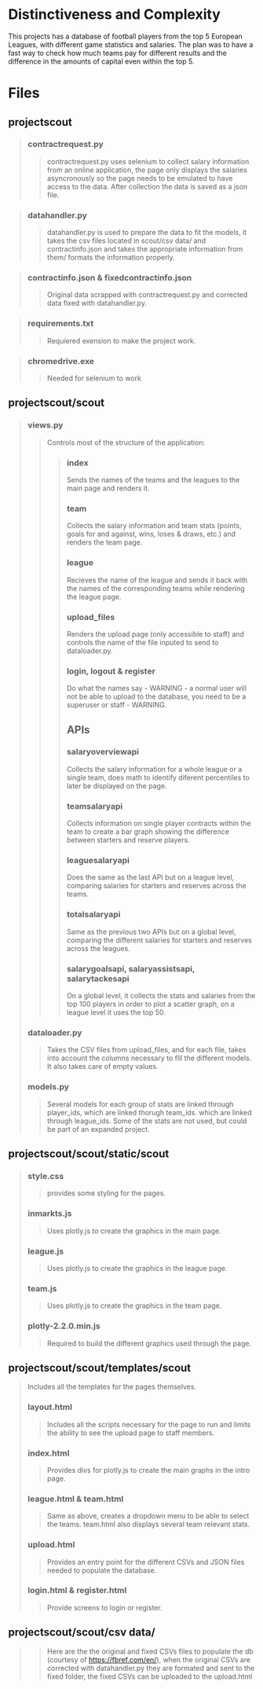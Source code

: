 # Distinctiveness and Complexity

This projects has a database of football players from the top 5 European Leagues, with different game statistics and salaries.
The plan was to have a fast way to check how much teams pay for different results and the difference in the amounts of capital even within the top 5.

# Files
## projectscout
> ### contractrequest.py
>> contractrequest.py uses selenium to collect salary information from an online application, the page only displays the salaries asyncronously so the page needs to be emulated to  have access to the data. After collection the data is saved as a json file.

> ### datahandler.py
>> datahandler.py is used to prepare the data to fit the models, it takes the csv files located in scout/csv data/ and contractinfo.json and takes the appropriate information from them/ formats the information properly.

> ### contractinfo.json & fixedcontractinfo.json
>>  Original data scrapped with contractrequest.py and corrected data fixed with datahandler.py.

> ### requirements.txt
>>  Requiered exension to make the project work.

> ### chromedrive.exe
>> Needed for selenium to work

## projectscout/scout
> ### views.py
>> Controls most of the structure of the application:
>>> ### index
>>> Sends the names of the teams and the leagues to the main page and renders it.
>>> ### team
>>> Collects the salary information and team stats (points, goals for and against, wins, loses & draws, etc.) and renders the team page.
>>> ### league
>>> Recieves the name of the league and sends it back with the names of the corresponding teams while rendering the league page.
>>> ### upload_files
>>> Renders the upload page (only accessible to staff) and controls the name of the file inputed to send to dataloader.py.
>>> ### login, logout & register
>>> Do what the names say - WARNING - a normal user will not be able to upload to the database, you need to be a superuser or staff - WARNING.
>>> ## APIs
>>> ### salaryoverviewapi
>>> Collects the salary information for a whole league or a single team, does math to identify diferent percentiles to later be displayed on the page.
>>> ### teamsalaryapi
>>> Collects information on single player contracts within the team to create a bar graph showing the difference between starters and reserve players.
>>> ### leaguesalaryapi
>>> Does the same as the last API but on a league level, comparing salaries for starters and reserves across the teams.
>>> ### totalsalaryapi
>>> Same as the previous two APIs but on a global level, comparing the different salaries for starters and reserves across the leagues.
>>> ### salarygoalsapi, salaryassistsapi, salarytackesapi
>>> On a global level, it collects the stats and salaries from the top 100 players in order to plot a scatter graph, on a league level it uses the top 50.
> ### dataloader.py
>> Takes the CSV files from upload_files, and for each file, takes into account the columns necessary to fill the different models. It also takes care of empty values.
> ### models.py
>> Several models for each group of stats are linked through player_ids, which are linked thorugh team_ids. which are linked through league_ids.
>> Some of the stats are not used, but could be part of an expanded project.
## projectscout/scout/static/scout
> ### style.css
>> provides some styling for the pages.
> ### inmarkts.js
>> Uses plotly.js to create the graphics in the main page.
> ### league.js
>> Uses plotly.js to create the graphics in the league page.
> ### team.js
>> Uses plotly.js to create the graphics in the team page.
> ### plotly-2.2.0.min.js
>> Required to build the different graphics used through the page.
## projectscout/scout/templates/scout
> Includes all the templates for the pages themselves.
> ### layout.html
>> Includes all the scripts necessary for the page to run and limits the ability to see the upload page to staff members.
> ### index.html
>> Provides divs for plotly.js to create the main graphs in the intro page.
> ### league.html & team.html
>> Same as above, creates a dropdown menu to be able to select the teams. team.html also displays several team relevant stats.
> ### upload.html
>> Provides an entry point for the different CSVs and JSON files needed to populate the database.
> ### login.html & register.html 
>> Provide screens to login or register.
## projectscout/scout/csv data/
>> Here are the the original and fixed CSVs files to populate the db (courtesy of https://fbref.com/en/), when the original CSVs are corrected with datahandler.py they are formated and sent to the fixed folder, the fixed CSVs can be uploaded to the upload.html


